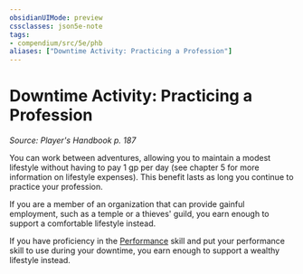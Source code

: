 ```yaml
---
obsidianUIMode: preview
cssclasses: json5e-note
tags:
- compendium/src/5e/phb
aliases: ["Downtime Activity: Practicing a Profession"]
---
```

# Downtime Activity: Practicing a Profession
*Source: Player's Handbook p. 187* 

You can work between adventures, allowing you to maintain a modest lifestyle without having to pay 1 gp per day (see chapter 5 for more information on lifestyle expenses). This benefit lasts as long you continue to practice your profession.

If you are a member of an organization that can provide gainful employment, such as a temple or a thieves' guild, you earn enough to support a comfortable lifestyle instead.

If you have proficiency in the [Performance](/3-Mechanics/CLI/rules/skills.md#Performance) skill and put your performance skill to use during your downtime, you earn enough to support a wealthy lifestyle instead.